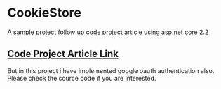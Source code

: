 # CookieStore
A sample project follow up code project article using asp.net core 2.2

## [Code Project Article Link](https://www.codeproject.com/Articles/5061469/Creating-ASP-NET-Core-2-2-Application-Step-by-Step)

But in this project i have implemented google oauth authentication also. Please check the source code if you are interested.
